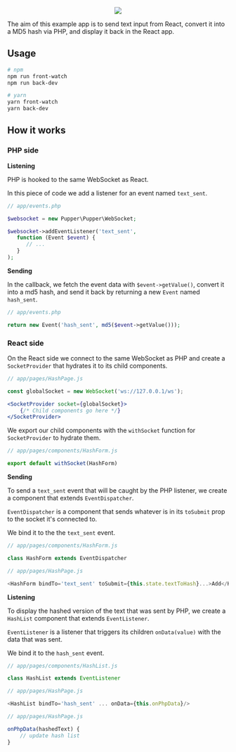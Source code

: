 <p align="center">
  <img src="https://user-images.githubusercontent.com/3274103/31729170-90d2abd4-b42e-11e7-91b8-bdc7a105c2cc.png" />
</p>

The aim of this example app is to send text input from React, convert it into a MD5 hash via PHP, and display it back in the React app.


## Usage

```bash
# npm
npm run front-watch
npm run back-dev

# yarn
yarn front-watch
yarn back-dev
```

## How it works
### PHP side

**Listening**

PHP is hooked to the same WebSocket as React. 

In this piece of code we add a listener for an event named `text_sent`.

```php
// app/events.php

$websocket = new Pupper\Pupper\WebSocket;

$websocket->addEventListener('text_sent', 
   function (Event $event) {
      // ...
   }
);
```
**Sending**

In the callback, we fetch the event data with `$event->getValue()`, convert it into a md5 hash, and send it back by returning a new `Event` named `hash_sent`.
```php
// app/events.php

return new Event('hash_sent', md5($event->getValue()));
```

### React side
On the React side we connect to the same WebSocket as PHP and create a `SocketProvider` that hydrates it to its child components.

```jsx harmony
// app/pages/HashPage.js

const globalSocket = new WebSocket('ws://127.0.0.1/ws');

<SocketProvider socket={globalSocket}>
    {/* Child components go here */}
</SocketProvider>
```

We export our child components with the `withSocket` function for `SocketProvider` to hydrate them.
```jsx harmony
// app/pages/components/HashForm.js

export default withSocket(HashForm)
```

**Sending**

To send a `text_sent` event that will be caught by the PHP listener, we create a component that extends `EventDispatcher`. 

`EventDispatcher` is a component that sends whatever is in its `toSubmit` prop to the socket it's connected to.

We bind it to the the `text_sent` event.

```jsx harmony
// app/pages/components/HashForm.js

class HashForm extends EventDispatcher

// app/pages/HashPage.js

<HashForm bindTo='text_sent' toSubmit={this.state.textToHash}...>Add</HashForm>
```
**Listening**

To display the hashed version of the text that was sent by PHP, we create a `HashList` component that extends `EventListener`. 

`EventListener` is a listener that triggers its children `onData(value)` with the data that was sent.

We bind it to the `hash_sent` event.

```jsx harmony
// app/pages/components/HashList.js

class HashList extends EventListener

// app/pages/HashPage.js

<HashList bindTo='hash_sent' ... onData={this.onPhpData}/>

// app/pages/HashPage.js

onPhpData(hashedText) {
    // update hash list
}
```
